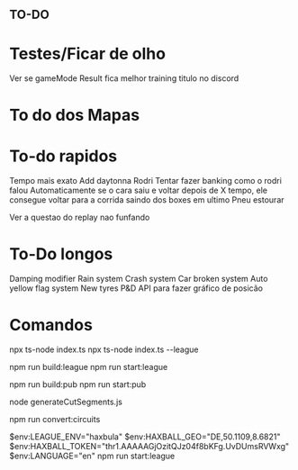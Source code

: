## TO-DO

# Testes/Ficar de olho

Ver se gameMode Result fica melhor training titulo no discord

# To do dos Mapas

# To-do rapidos

Tempo mais exato
Add daytonna Rodri
Tentar fazer banking como o rodri falou
Automaticamente se o cara saiu e voltar depois de X tempo, ele consegue voltar para a corrida saindo dos boxes em ultimo
Pneu estourar

Ver a questao do replay nao funfando

# To-Do longos

Damping modifier
Rain system
Crash system
Car broken system
Auto yellow flag system
New tyres
P&D
API para fazer gráfico de posicão

# Comandos

npx ts-node index.ts
npx ts-node index.ts --league

npm run build:league
npm run start:league

npm run build:pub
npm run start:pub

node generateCutSegments.js

npm run convert:circuits

$env:LEAGUE_ENV="haxbula"
$env:HAXBALL_GEO="DE,50.1109,8.6821"
$env:HAXBALL_TOKEN="thr1.AAAAAGjOzitQJz04f8bKFg.UvDUmsRVWxg"
$env:LANGUAGE="en"
npm run start:league
